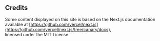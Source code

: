 ## Credits

Some content displayed on this site is based on the Next.js documentation  
available at [https://github.com/vercel/next.js](https://github.com/vercel/next.js/tree/canary/docs),  
licensed under the MIT License.

